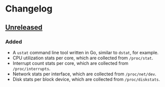 # Changelog

## [Unreleased]
### Added
- A `ustat` command line tool written in Go, similar to `dstat`, for example.
- CPU utilization stats per core, which are collected from `/proc/stat`.
- Interrupt count stats per core, which are collected from `/proc/interrupts`.
- Network stats per interface, which are collected from `/proc/net/dev`.
- Disk stats per block device, which are collected from `/proc/diskstats`.

[Unreleased]: https://github.com/penberg/ustat/compare/8322e9b...HEAD
